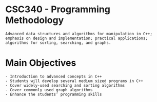 # CSC340 - Programming Methodology
	Advanced data structures and algorithms for manipulation in C++; emphasis on design and implementation; practical applications; algorithms for sorting, searching, and graphs.

# Main Objectives
	- Introduction to advanced concepts in C++
	- Students will develop several medium sized programs in C++
	- Cover widely-used searching and sorting algorithms
	- Cover commonly used graph algorithms
	- Enhance the students’ programming skills
